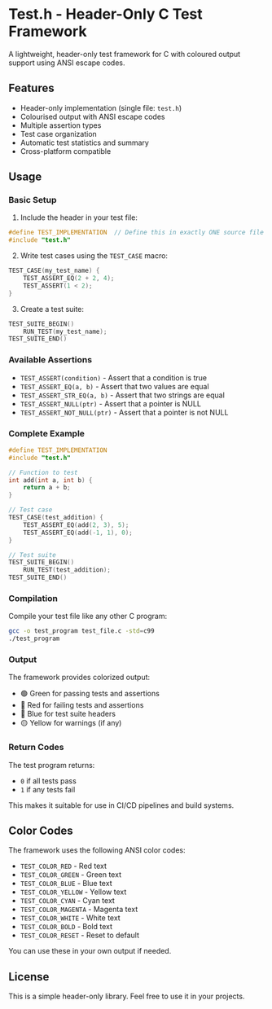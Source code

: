 # Test.h - Header-Only C Test Framework

A lightweight, header-only test framework for C with coloured output support using ANSI escape codes.

## Features

- Header-only implementation (single file: `test.h`)
- Colourised output with ANSI escape codes
- Multiple assertion types
- Test case organization
- Automatic test statistics and summary
- Cross-platform compatible

## Usage

### Basic Setup

1. Include the header in your test file:
```c
#define TEST_IMPLEMENTATION  // Define this in exactly ONE source file
#include "test.h"
```

2. Write test cases using the `TEST_CASE` macro:
```c
TEST_CASE(my_test_name) {
    TEST_ASSERT_EQ(2 + 2, 4);
    TEST_ASSERT(1 < 2);
}
```

3. Create a test suite:
```c
TEST_SUITE_BEGIN()
    RUN_TEST(my_test_name);
TEST_SUITE_END()
```

### Available Assertions

- `TEST_ASSERT(condition)` - Assert that a condition is true
- `TEST_ASSERT_EQ(a, b)` - Assert that two values are equal
- `TEST_ASSERT_STR_EQ(a, b)` - Assert that two strings are equal
- `TEST_ASSERT_NULL(ptr)` - Assert that a pointer is NULL
- `TEST_ASSERT_NOT_NULL(ptr)` - Assert that a pointer is not NULL

### Complete Example

```c
#define TEST_IMPLEMENTATION
#include "test.h"

// Function to test
int add(int a, int b) {
    return a + b;
}

// Test case
TEST_CASE(test_addition) {
    TEST_ASSERT_EQ(add(2, 3), 5);
    TEST_ASSERT_EQ(add(-1, 1), 0);
}

// Test suite
TEST_SUITE_BEGIN()
    RUN_TEST(test_addition);
TEST_SUITE_END()
```

### Compilation

Compile your test file like any other C program:
```bash
gcc -o test_program test_file.c -std=c99
./test_program
```

### Output

The framework provides colorized output:
- 🟢 Green for passing tests and assertions
- 🔴 Red for failing tests and assertions  
- 🔵 Blue for test suite headers
- 🟡 Yellow for warnings (if any)

### Return Codes

The test program returns:
- `0` if all tests pass
- `1` if any tests fail

This makes it suitable for use in CI/CD pipelines and build systems.

## Color Codes

The framework uses the following ANSI color codes:
- `TEST_COLOR_RED` - Red text
- `TEST_COLOR_GREEN` - Green text
- `TEST_COLOR_BLUE` - Blue text
- `TEST_COLOR_YELLOW` - Yellow text
- `TEST_COLOR_CYAN` - Cyan text
- `TEST_COLOR_MAGENTA` - Magenta text
- `TEST_COLOR_WHITE` - White text
- `TEST_COLOR_BOLD` - Bold text
- `TEST_COLOR_RESET` - Reset to default

You can use these in your own output if needed.

## License

This is a simple header-only library. Feel free to use it in your projects.
